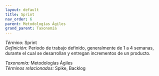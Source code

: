 ```yaml
---
layout: default
title: Sprint
nav_order: 6
parent: Metodologías Ágiles
grand_parent: Taxonomía
---
```


*Término:* Sprint  
*Definición:* Periodo de trabajo definido, generalmente de 1 a 4 semanas, durante el cual se desarrollan y entregan incrementos de un producto.

*Taxonomía:* Metodologías Ágiles  
*Términos relacionados:* Spike, Backlog
